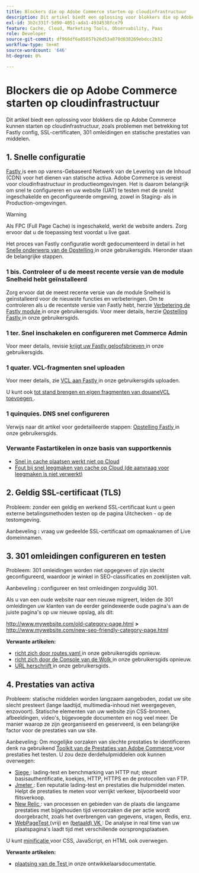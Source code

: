 ```yaml
---
title: Blockers die op Adobe Commerce starten op cloudinfrastructuur
description: Dit artikel biedt een oplossing voor blokkers die op Adobe Commerce kunnen starten op cloudinfrastructuur, zoals problemen met betrekking tot Fastly config, SSL-certificaten, 301 omleidingen en statische prestaties van middelen.
exl-id: 3b2c331f-5d90-4051-ada1-4934538fce79
feature: Cache, Cloud, Marketing Tools, Observability, Paas
role: Developer
source-git-commit: df966df6a85057b26d53a870d038269ebdcc2b32
workflow-type: tm+mt
source-wordcount: '646'
ht-degree: 0%

---
```


# Blockers die op Adobe Commerce starten op cloudinfrastructuur

Dit artikel biedt een oplossing voor blokkers die op Adobe Commerce kunnen starten op cloudinfrastructuur, zoals problemen met betrekking tot Fastly config, SSL-certificaten, 301 omleidingen en statische prestaties van middelen.

## 1. Snelle configuratie

[ Fastly ](https://www.fastly.com/) is een op varens-Gebaseerd Netwerk van de Levering van de Inhoud (CDN) voor het dienen van statische activa. Adobe Commerce is vereist voor cloudinfrastructuur in productieomgevingen. Het is daarom belangrijk om snel te configureren en uw website (UAT) te testen met de snelst ingeschakelde en geconfigureerde omgeving, zowel in Staging- als in Production-omgevingen.

>[!WARNING]
>
>Als FPC (Full Page Cache) is ingeschakeld, werkt de website anders. Zorg ervoor dat u de toepassing test voordat u live gaat.

Het proces van Fastly configuratie wordt gedocumenteerd in detail in het [ Snelle onderwerp van de Opstelling ](https://experienceleague.adobe.com/docs/commerce-cloud-service/user-guide/cdn/setup-fastly/fastly-configuration.html) in onze gebruikersgids. Hieronder staan de belangrijke stappen.

### 1 bis. Controleer of u de meest recente versie van de module Snelheid hebt geïnstalleerd

Zorg ervoor dat de meest recente versie van de module Snelheid is geïnstalleerd voor de nieuwste functies en verbeteringen. Om te controleren als u de recentste versie van Fastly hebt, herzie [ Verbetering de Fastly module ](https://experienceleague.adobe.com/docs/commerce-cloud-service/user-guide/cdn/setup-fastly/fastly-configuration.html#upgrade-the-fastly-module) in onze gebruikersgids. Voor meer details, herzie [ Opstelling Fastly ](https://experienceleague.adobe.com/docs/commerce-cloud-service/user-guide/cdn/setup-fastly/fastly-configuration.html) in onze gebruikersgids.

### 1 ter. Snel inschakelen en configureren met Commerce Admin

Voor meer details, revisie [ krijgt uw Fastly geloofsbrieven ](https://experienceleague.adobe.com/docs/commerce-cloud-service/user-guide/cdn/setup-fastly/fastly-configuration.html#get-fastly-credentials) in onze gebruikersgids.

### 1 quater. VCL-fragmenten snel uploaden

Voor meer details, zie [ VCL aan Fastly ](https://experienceleague.adobe.com/docs/commerce-cloud-service/user-guide/cdn/setup-fastly/fastly-configuration.html) in onze gebruikersgids uploaden.

U kunt ook [ tot stand brengen en eigen fragmenten van douaneVCL toevoegen ](https://experienceleague.adobe.com/docs/commerce-cloud-service/user-guide/cdn/custom-vcl-snippets/fastly-vcl-custom-snippets.html).

### 1 quinquies. DNS snel configureren


Verwijs naar dit artikel voor gedetailleerde stappen: [ Opstelling Fastly ](https://experienceleague.adobe.com/docs/commerce-cloud-service/user-guide/cdn/setup-fastly/fastly-configuration.html#update-dns-configuration-with-development-settings) in onze gebruikersgids.

### Verwante Fastartikelen in onze basis van supportkennis

* [Snel in cache plaatsen werkt niet op Cloud](/help/troubleshooting/miscellaneous/fastly-caching-is-not-working-on-magento-cloud.md)
* [Fout bij snel leegmaken van cache op Cloud (de aanvraag voor leegmaken is niet verwerkt)](/help/troubleshooting/miscellaneous/error-purging-fastly-cache-on-cloud-the-purge-request-was-not-processed-successfully.md)

## 2. Geldig SSL-certificaat (TLS)

Probleem: zonder een geldig en werkend SSL-certificaat kunt u geen externe betalingsmethoden testen op de pagina Uitchecken - op de testomgeving.

Aanbeveling **:** vraag uw gedeelde SSL-certificaat om opmaaknamen of Live domeinnamen.


## 3. 301 omleidingen configureren en testen

Probleem: 301 omleidingen worden niet opgegeven of zijn slecht geconfigureerd, waardoor je winkel in SEO-classificaties en zoeklijsten valt.

Aanbeveling **:** configureer en test omleidingen zorgvuldig 301.

Als u van een oude website naar een nieuwe migreert, leiden de 301 omleidingen uw klanten van de eerder geïndexeerde oude pagina&#39;s aan de juiste pagina&#39;s op uw nieuwe opslag, als dit:

http://www.mywebsite.com/old-category-page.html **>** http://www.mywebsite.com/new-seo-friendly-category-page.html

**Verwante artikelen:**

* [ richt zich door routes.yaml ](https://experienceleague.adobe.com/docs/commerce-cloud-service/user-guide/configure/routes/redirects.html) in onze gebruikersgids opnieuw.
* [ richt zich door de Console van de Wolk ](https://experienceleague.adobe.com/docs/commerce-cloud-service/user-guide/project/overview.html) in onze gebruikersgids opnieuw.
* [ URL herschrijft ](https://experienceleague.adobe.com/docs/commerce-admin/marketing/seo/url-rewrites/url-rewrite.html) in onze gebruikersgids.

## 4. Prestaties van activa

Probleem: statische middelen worden langzaam aangeboden, zodat uw site slecht presteert (lange laadtijd, multimedia-inhoud niet weergegeven, enzovoort). Statische elementen van uw website zijn CSS-bronnen, afbeeldingen, video&#39;s, bijgevoegde documenten en nog veel meer. De manier waarop ze zijn georganiseerd en geserveerd, is een belangrijke factor voor de prestaties van uw site.

Aanbeveling: Om mogelijke oorzaken van slechte prestaties te identificeren denk na gebruikend [ Toolkit van de Prestaties van Adobe Commerce ](https://github.com/magento/magento2/tree/2.3/setup/performance-toolkit) voor prestaties het testen. U zou deze derdehulpmiddelen ook kunnen overwegen:

* [ Siege ](https://www.joedog.org/siege-home): lading-test en benchmarking van HTTP nut; steunt basisauthentificatie, koekjes, HTTP, HTTPS en de protocollen van FTP.
* [ Jmeter ](https://jmeter.apache.org/): Een reputatie lading-test en prestaties die hulpmiddel meten. Helpt de prestaties te meten voor verrijkt verkeer, bijvoorbeeld voor flitsverkoop.
* [ New Relic ](https://support.newrelic.com/): van processen en gebieden van de plaats die langzame prestaties met bijgehouden tijd veroorzaken die per actie wordt doorgebracht, zoals het overbrengen van gegevens, vragen, Redis, enz.
* [ WebPageTest ](https://www.webpagetest.org/) (vrij) en [ (betaald) VK ](https://www.pingdom.com/): De analyse in real time van uw plaatspagina&#39;s laadt tijd met verschillende oorsprongsplaatsen.

U kunt [ minificatie ](https://experienceleague.adobe.com/docs/commerce-cloud-service/user-guide/configure-store/store-settings.html) voor CSS, JavaScript, en HTML ook overwegen.

**Verwante artikelen:**

* [ plaatsing van de Test ](https://experienceleague.adobe.com/docs/commerce-cloud-service/user-guide/develop/test/staging-and-production.html) in onze ontwikkelaarsdocumentatie.
